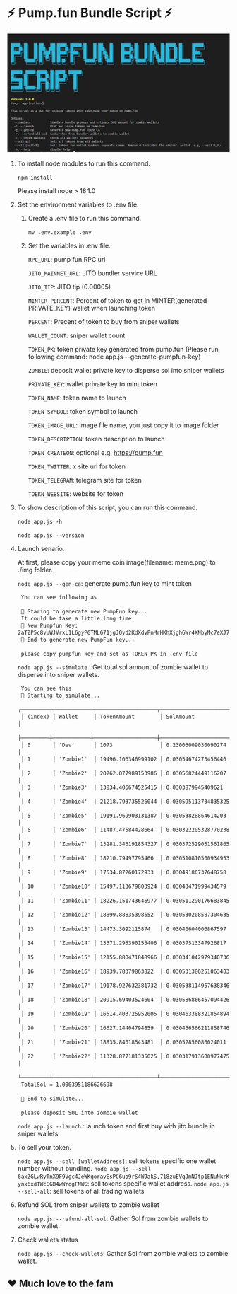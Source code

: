 # ⚡ Pump.fun Bundle Script ⚡

<img src="screen_shot.jpg"/>

1. To install node modules to run this command.

    `npm install`

    Please install node > 18.1.0

2. Set the environment variables to .env file.

    1) Create a .env file to run this command.
        
        `mv .env.example .env`

    2) Set the variables in .env file.

        `RPC_URL`: pump fun RPC url

        `JITO_MAINNET_URL`: JITO bundler service URL

        `JITO_TIP`: JITO tip (0.00005)

        `MINTER_PERCENT`: Percent of token to get in MINTER(generated PRIVATE_KEY) wallet when launching token

        `PERCENT`: Precent of token to buy from sniper wallets

        `WALLET_COUNT`: sniper wallet count

        `TOKEN_PK`: token private key generated from pump.fun (Please run following command: node app.js --generate-pumpfun-key)

        `ZOMBIE`: deposit wallet private key to disperse sol into sniper wallets

        `PRIVATE_KEY`: wallet private key to mint token

        `TOKEN_NAME`: token name to launch

        `TOKEN_SYMBOL`: token symbol to launch

        `TOKEN_IMAGE_URL`: Image file name, you just copy it to image folder

        `TOKEN_DESCRIPTION`: token description to launch

        `TOKEN_CREATEON`: optional e.g. https://pump.fun

        `TOKEN_TWITTER`: x site url for token

        `TOKEN_TELEGRAM`: telegram site for token

        `TOEKN_WEBSITE`: website for token

3. To show description of this script, you can run this command.

    `node app.js -h`

    `node app.js --version`

4. Launch senario.

    At first, please copy your meme coin image(filename: meme.png) to ./img folder.

    `node app.js --gen-ca`: generate pump.fun key to mint token
    
        You can see following as
        
        🚀 Staring to generate new PumpFun key...
        It could be take a little long time
        🔑 New Pumpfun Key:  2aTZP5c8vuWJVrxL1L6gyPGTML671jgJQyd2KdXdvPnMrHKhXjgh6Wr4XNbyMc7eXJ7tANHK5kLcpnfD5WK7qg
        🚩 End to generate new PumpFun key...

        please copy pumpfun key and set as TOKEN_PK in .env file

    `node app.js --simulate` : Get total sol amount of zombie wallet to disperse into sniper wallets.

        You can see this
        🚀 Starting to simulate...
        ┌─────────┬────────────┬────────────────────┬──────────────────────┐
        │ (index) │ Wallet     │ TokenAmount        │ SolAmount            │
        ├─────────┼────────────┼────────────────────┼──────────────────────┤
        │ 0       │ 'Dev'      │ 1073               │ 0.23003009030090274  │
        │ 1       │ 'Zombie1'  │ 19496.106346999102 │ 0.03054674273456446  │
        │ 2       │ 'Zombie2'  │ 20262.077989153986 │ 0.03056824449116207  │
        │ 3       │ 'Zombie3'  │ 13834.406674525415 │ 0.0303879945409621   │
        │ 4       │ 'Zombie4'  │ 21218.793735526044 │ 0.030595113734835325 │
        │ 5       │ 'Zombie5'  │ 19191.969903131387 │ 0.03053828864614203  │
        │ 6       │ 'Zombie6'  │ 11487.47584428664  │ 0.030322205328770238 │
        │ 7       │ 'Zombie7'  │ 13281.343191854327 │ 0.030372529051561865 │
        │ 8       │ 'Zombie8'  │ 18210.79497795466  │ 0.030510810500934953 │
        │ 9       │ 'Zombie9'  │ 17534.87260172933  │ 0.03049186737648758  │
        │ 10      │ 'Zombie10' │ 15497.113679803924 │ 0.03043471999434579  │
        │ 11      │ 'Zombie11' │ 18226.151743646977 │ 0.030511290176683845 │
        │ 12      │ 'Zombie12' │ 18899.88835398552  │ 0.030530208587304635 │
        │ 13      │ 'Zombie13' │ 14473.3092115874   │ 0.03040604006867597  │
        │ 14      │ 'Zombie14' │ 13371.295390155406 │ 0.03037513347926817  │
        │ 15      │ 'Zombie15' │ 12155.880471848966 │ 0.030341042979340736 │
        │ 16      │ 'Zombie16' │ 18939.78379863822  │ 0.030531386251063403 │
        │ 17      │ 'Zombie17' │ 19178.927632381732 │ 0.030538114967638346 │
        │ 18      │ 'Zombie18' │ 20915.69403524604  │ 0.030586866457094426 │
        │ 19      │ 'Zombie19' │ 16514.403725952005 │ 0.030463388321854894 │
        │ 20      │ 'Zombie20' │ 16627.14404794859  │ 0.030466566211858746 │
        │ 21      │ 'Zombie21' │ 18835.84018543481  │ 0.03052856086024011  │
        │ 22      │ 'Zombie22' │ 11328.877181335025 │ 0.030317913600977475 │
        └─────────┴────────────┴────────────────────┴──────────────────────┘
        TotalSol = 1.0003951186626698
        
        🚩 End to simulate...
        
        please deposit SOL into zombie wallet

    `node app.js --launch` : launch token and first buy with jito bundle in sniper wallets

5. To sell your token.

    `node app.js --sell [walletAddress]`: sell tokens specific one wallet number without bundling.
    `node app.js --sell 6axZGLwRyTnX9F9Vgc4JeWKqoravEsPC6uo9rS4WJakS,718zuEVqJmNJtp1ENuNkrKynx6xdTWcGGB4wWrqgFNWG`: sell tokens specific wallet address.
    `node app.js --sell-all`: sell tokens of all trading wallets
    
6. Refund SOL from sniper wallets to zombie wallet

    `node app.js --refund-all-sol`: Gather Sol from zombie wallets to zombie wallet.

7. Check wallets status

    `node app.js --check-wallets`: Gather Sol from zombie wallets to zombie wallet.



## ❤️ Much love to the fam
